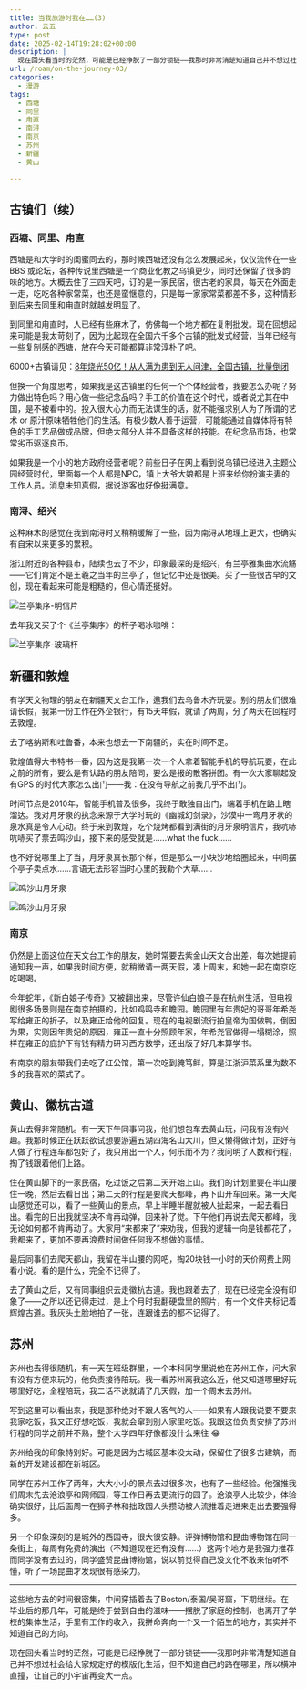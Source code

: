 ```yaml
---
title: 当我旅游时我在……(3)
author: 云五
type: post
date: 2025-02-14T19:28:02+00:00
description: |
  现在回头看当时的茫然，可能是已经挣脱了一部分锁链——我那时非常清楚知道自己并不想过社会给大家规定好的模版化生活，但不知道自己的路在哪里，所以横冲直撞，让自己的小宇宙再变大一点。
url: /roam/on-the-journey-03/
categories:
  - 漫游
tags:
  - 西塘
  - 同里
  - 甪直
  - 南浔
  - 南京
  - 苏州
  - 新疆
  - 黄山

---
```




## 古镇们（续）


### 西塘、同里、甪直

西塘是和大学时的闺蜜同去的，那时候西塘还没有怎么发展起来，仅仅流传在一些 BBS 或论坛，各种传说里西塘是一个商业化教之乌镇更少，同时还保留了很多韵味的地方。大概去住了三四天吧，订的是一家民宿，很古老的家具，每天在外面走一走，吃吃各种家常菜，也还是蛮惬意的，只是每一家家常菜都差不多，这种情形到后来去同里和甪直时就越发明显了。

到同里和甪直时，人已经有些麻木了，仿佛每一个地方都在复制批发。现在回想起来可能是我太苛刻了，因为比起现在全国六千多个古镇的批发式经营，当年已经有一些复制感的西塘，放在今天可能都算非常淳朴了吧。

6000+古镇请见：[8年烧光50亿！从人满为患到无人问津，全国古镇，批量倒闭](https://www.bilibili.com/video/BV18NqAYoE2T/)

但换一个角度思考，如果我是这古镇里的任何一个个体经营者，我要怎么办呢？努力做出特色吗？用心做一些纪念品吗？手工的价值在这个时代，或者说尤其在中国，是不被看中的。投入很大心力而无法谋生的话，就不能强求别人为了所谓的艺术 or 原汁原味牺牲他们的生活。有极少数人善于运营，可能能通过自媒体将有特色的手工艺品做成品牌，但绝大部分人并不具备这样的技能。在纪念品市场，也常常劣币驱逐良币。

如果我是一个小的地方政府经营者呢？前些日子在网上看到说乌镇已经进入主题公园经营时代，里面每一个人都是NPC，镇上大爷大娘都是上班来给你扮演夫妻的工作人员。消息未知真假，据说游客也好像挺满意。

### 南浔、绍兴

这种麻木的感觉在我到南浔时又稍稍缓解了一些，因为南浔从地理上更大，也确实有自宋以来更多的累积。

浙江附近的各种县市，陆续也去了不少，印象最深的是绍兴，有兰亭雅集曲水流觞——它们肯定不是王羲之当年的兰亭了，但记忆中还是很美。买了一些很古早的文创，现在看起来可能是粗糙的，但心情还挺好。

![兰亭集序-明信片](https://media.go5.dev/go5media/media_attachments/files/107/247/696/084/245/392/original/73f80fce0e361f7e.jpeg)

去年我又买了个《兰亭集序》的杯子喝冰咖啡：

![兰亭集序-玻璃杯](https://media.go5.dev/go5media/media_attachments/files/113/001/492/259/652/646/original/3d1c66f9d8490c59.jpg)

## 新疆和敦煌

有学天文物理的朋友在新疆天文台工作，邀我们去乌鲁木齐玩耍。别的朋友们很难请长假，我第一份工作在外企银行，有15天年假，就请了两周，分了两天在回程时去敦煌。

去了喀纳斯和吐鲁番，本来也想去一下南疆的，实在时间不足。

敦煌值得大书特书一番，因为这是我第一次一个人拿着智能手机的导航玩耍，在此之前的所有，要么是有认路的朋友陪同，要么是报的散客拼团。有一次大家聊起没有GPS 的时代大家怎么出门——我：在没有导航之前我几乎不出门。

时间节点是2010年，智能手机普及很多，我终于敢独自出门，端着手机在路上瞎溜达。我对月牙泉的执念来源于大学时玩的《幽城幻剑录》，沙漠中一弯月牙状的泉水真是令人心动。终于来到敦煌，吃个烧烤都看到满街的月牙泉明信片，我吭哧吭哧买了票去鸣沙山，接下来的感受就是……what the fuck……

也不好说哪里上了当，月牙泉真长那个样，但是那么一小块沙地给圈起来，中间摆个亭子卖点水……言语无法形容当时心里的我勒个大草……

![鸣沙山月牙泉](https://media.go5.dev/go5media/media_attachments/files/111/797/255/992/175/800/original/09f06fac6f0738e4.jpeg)


![鸣沙山月牙泉](https://media.go5.dev/go5media/media_attachments/files/106/483/752/349/634/609/original/7fad0ecebaec33cd.jpeg)



### 南京

仍然是上面这位在天文台工作的朋友，她时常要去紫金山天文台出差，每次她提前通知我一声，如果我时间方便，就稍微请一两天假，凑上周末，和她一起在南京吃吃喝喝。

今年蛇年，《新白娘子传奇》又被翻出来，尽管许仙白娘子是在杭州生活，但电视剧很多场景则是在南京拍摄的，比如鸡鸣寺和瞻园。瞻园里有年贵妃的哥哥年希尧写给雍正的折子，以及雍正给他的回复。现在的电视剧流行拍皇帝为国做鸭，倒因为果，实则因年贵妃的原因，雍正一直十分照顾年家，年希尧官做得一塌糊涂，照样在雍正的庇护下有钱有精力研习西方数学，还出版了好几本算学书。

有南京的朋友带我们去吃了红公馆，第一次吃到腌笃鲜，算是江浙沪菜系里为数不多的我喜欢的菜式了。

## 黄山、徽杭古道

黄山去得非常随机。有一天下午同事问我，他们想包车去黄山玩，问我有没有兴趣。我那时候正在跃跃欲试想要游遍五湖四海名山大川，但又懒得做计划，正好有人做了行程连车都包好了，我只用出一个人，何乐而不为？我问明了人数和行程，掏了钱跟着他们上路。

住在黄山脚下的一家民宿，吃过饭之后第二天开始上山。我们的计划里要在半山腰住一晚，然后去看日出；第二天的行程是要爬天都峰，再下山开车回来。第一天爬山感觉还可以，看了一些黄山的景点，早上半睡半醒就被人扯起来，一起去看日出。看完的日出我就坚决不肯再动弹，回来补了觉。下午他们再说去爬天都峰，我无论如何都不肯再动了。大家用“来都来了”来劝我，但我的逻辑一向是钱都花了，我都来了，更加不要再浪费时间做任何我不想做的事情。

最后同事们去爬天都山，我留在半山腰的网吧，掏20块钱一小时的天价网费上网看小说。看的是什么，完全不记得了。

去了黄山之后，又有同事组织去走徽杭古道。我也跟着去了，现在已经完全没有印象了——之所以还记得走过，是上个月时我翻硬盘里的照片，有一个文件夹标记着辉煌古道。我灰头土脸地拍了一张，连跟谁去的都不记得了。

## 苏州

苏州也去得很随机，有一天在班级群里，一个本科同学里说他在苏州工作，问大家有没有方便来玩的，他负责接待陪玩。我一看苏州离我这么近，他又知道哪里好玩哪里好吃，全程陪玩，我二话不说就请了几天假，加一个周末去苏州。

写到这里可以看出来，我是那种绝对不跟人客气的人——如果有人跟我说要不要来我家吃饭，我又正好想吃饭，我就会窜到别人家里吃饭。我跟这位负责安排了苏州行程的同学之前并不熟，整个大学四年好像都没什么来往 😂 

苏州给我的印象特别好。可能是因为古城区基本没太动，保留住了很多古建筑，而新的开发建设都在新城区。

同学在苏州工作了两年，大大小小的景点去过很多次，也有了一些经验。他强推我们周末先去沧浪亭和网师园，等工作日再去更流行的园子。沧浪亭人比较少，体验确实很好，比后面周一在狮子林和拙政园人头攒动被人流推着走进来走出去要强得多。

另一个印象深刻的是城外的西园寺，很大很安静。评弹博物馆和昆曲博物馆在同一条街上，每周有免费的演出（不知道现在还有没有……）这两个地方是我强力推荐而同学没有去过的，同学盛赞昆曲博物馆，说以前觉得自己没文化不敢来怕听不懂，听了一场昆曲才发现很有感染力。

----

这些地方去的时间很密集，中间穿插着去了Boston/泰国/吴哥窟，下期继续。在毕业后的那几年，可能是终于尝到自由的滋味——摆脱了家庭的控制，也离开了学校的集体生活，手里有工作的收入，我拼命奔向一个又一个陌生的地方，其实并不知道自己的方向。

现在回头看当时的茫然，可能是已经挣脱了一部分锁链——我那时非常清楚知道自己并不想过社会给大家规定好的模版化生活，但不知道自己的路在哪里，所以横冲直撞，让自己的小宇宙再变大一点。



